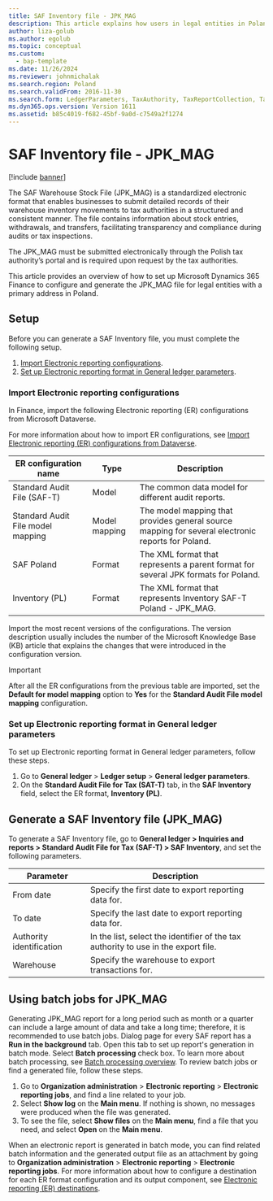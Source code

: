 ```yaml
---
title: SAF Inventory file - JPK_MAG
description: This article explains how users in legal entities in Poland can generate a SAF Inventory file - JPK_MAG in XML format.
author: liza-golub
ms.author: egolub
ms.topic: conceptual
ms.custom: 
  - bap-template
ms.date: 11/26/2024
ms.reviewer: johnmichalak
ms.search.region: Poland
ms.search.validFrom: 2016-11-30
ms.search.form: LedgerParameters, TaxAuthority, TaxReportCollection, TaxTable
ms.dyn365.ops.version: Version 1611
ms.assetid: b85c4019-f682-45bf-9a0d-c7549a2f1274
---
```


# SAF Inventory file - JPK_MAG

[!include [banner](../../includes/banner.md)]

The SAF Warehouse Stock File (JPK_MAG) is a standardized electronic format that enables businesses to submit detailed records of their warehouse inventory movements to tax authorities in a structured and consistent manner. The file contains information about stock entries, withdrawals, and transfers, facilitating transparency and compliance during audits or tax inspections.

The JPK_MAG must be submitted electronically through the Polish tax authority’s portal and is required upon request by the tax authorities.

This article provides an overview of how to set up Microsoft Dynamics 365 Finance to configure and generate the JPK_MAG file for legal entities with a primary address in Poland.

## Setup

Before you can generate a SAF Inventory file, you must complete the following setup.

1. [Import Electronic reporting configurations](#er-import).
2. [Set up Electronic reporting format in General ledger parameters](#er-format-setup).

### <a id="er-import"></a> Import Electronic reporting configurations

In Finance, import the following Electronic reporting (ER) configurations from Microsoft Dataverse.

For more information about how to import ER configurations, see [Import Electronic reporting (ER) configurations from Dataverse](../../localizations/global/workspace/gsw-import-er-config-dataverse.md).

| ER configuration name       | Type          | Description |
|-----------------------------|---------------|-------------|
| Standard Audit File (SAF-T) | Model         | The common data model for different audit reports. |
| Standard Audit File model mapping | Model mapping | The model mapping that provides general source mapping for several electronic reports for Poland. |
| SAF Poland                  | Format        | The XML format that represents a parent format for several JPK formats for Poland. |
| Inventory (PL)           | Format        | The XML format that represents Inventory SAF-T Poland - JPK_MAG. |

Import the most recent versions of the configurations. 
The version description usually includes the number of the Microsoft Knowledge Base (KB) article that explains the changes that were introduced in the configuration version.

> [!IMPORTANT]
> After all the ER configurations from the previous table are imported, set the **Default for model mapping** option to **Yes** for the **Standard Audit File model mapping** configuration.

### <a id="er-format-setup"></a> Set up Electronic reporting format in General ledger parameters
To set up Electronic reporting format in General ledger parameters, follow these steps.
1. Go to **General ledger** > **Ledger setup** > **General ledger parameters**.
1. On the **Standard Audit File for Tax (SAT-T)** tab, in the **SAF Inventory** field, select the ER format, **Inventory (PL)**. 

## <a id="jpk-mag"></a>Generate a SAF Inventory file (JPK_MAG)

To generate a SAF Inventory file, go to **General ledger > Inquiries and reports > Standard Audit File for Tax (SAF-T) > SAF Inventory**, and set the following parameters.

| Parameter                | Description                                                                        |
|--------------------------|------------------------------------------------------------------------------------|
| From date                | Specify the first date to export reporting data for.                               |
| To date                  | Specify the last date to export reporting data for.                                |
| Authority identification | In the list, select the identifier of the tax authority to use in the export file. |
| Warehouse                | Specify the warehouse to export transactions for.                                  |

## Using batch jobs for JPK_MAG

Generating JPK_MAG report for a long period such as month or a quarter can include a large amount of data and take a long time; therefore, it is recommended to use batch jobs. 
Dialog page for every SAF report has a **Run in the background** tab. 
Open this tab to set up report's generation in batch mode. Select **Batch processing** check box. 
To learn more about batch processing, see [Batch processing overview](../../../fin-ops-core/dev-itpro/sysadmin/batch-processing-overview.md). 
To review batch jobs or find a generated file, follow these steps.
1. Go to **Organization administration** > **Electronic reporting** > **Electronic reporting jobs**, and find a line related to your job. 
1. Select **Show log** on the **Main menu**. If nothing is shown, no messages were produced when the file was generated. 
1. To see the file, select **Show files** on the **Main menu**, find a file that you need, and select **Open** on the **Main menu**.  

When an electronic report is generated in batch mode, you can find related batch information and the generated output file as an attachment by going to **Organization administration** \> **Electronic reporting** \> **Electronic reporting jobs**. 
For more information about how to configure a destination for each ER format configuration and its output component, see [Electronic reporting (ER) destinations](../../../fin-ops-core/dev-itpro/analytics/electronic-reporting-destinations.md).
